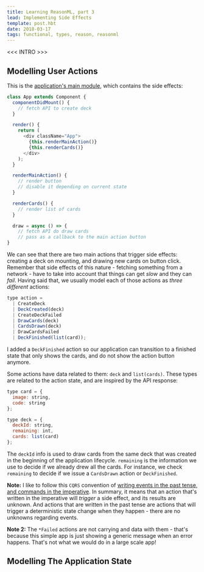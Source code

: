 ```yaml
---
title: Learning ReasonML, part 3
lead: Implementing Side Effects
template: post.hbt
date: 2018-03-17
tags: functional, types, reason, reasonml
---
```


<<< INTRO >>>

## Modelling User Actions

This is the [application's main module](https://github.com/lucasmreis/learning-reasonml/blob/master/part-2/src/App.js), which contains the side effects:

```js
class App extends Component {
  componentDidMount() {
    // fetch API to create deck
  }

  render() {
    return (
      <div className="App">
        {this.renderMainAction()}
        {this.renderCards()}
      </div>
    );
  }

  renderMainAction() {
    // render button
    // disable it depending on current state
  }

  renderCards() {
    // render list of cards
  }

  draw = async () => {
    // fetch API do draw cards
    // pass as a callback to the main action button
}
```

We can see that there are two main actions that trigger side effects: creating a deck on mounting, and drawing new cards on button click. Remember that side effects of this nature - fetching something from a network - have to take into account that things can get _slow_ and they can _fail_. Having said that, we usually model each of those actions as _three different_ actions:

```js
type action =
  | CreateDeck
  | DeckCreated(deck)
  | CreateDeckFailed
  | DrawCards(deck)
  | CardsDrawn(deck)
  | DrawCardsFailed
  | DeckFinished(list(card));
```

I added a `DeckFinished` action so our application can transition to a finished state that only shows the cards, and do not show the action button anymore.

Some actions have data related to them: `deck` and `list(cards)`. These types are related to the action state, and are inspired by the API response:

```js
type card = {
  image: string,
  code: string
};

type deck = {
  deckId: string,
  remaining: int,
  cards: list(card)
};
```

The `deckId` info is used to draw cards from the same deck that was created in the beginning of the application lifecycle. `remaining` is the information we use to decide if we already drew all the cards. For instance, we check `remaining` to decide if we issue a `CardsDrawn` action or `DeckFinished`.

**Note:** I like to follow this `CQRS` convention of [writing events in the past tense, and commands in the imperative](http://cqrs.nu/Faq). In summary, it means that an action that's written in the imperative will _trigger_ a side effect, and its results are unknown. And actions that are written in the past tense are actions that will trigger a deterministic state change when they happen - there are no unknowns regarding events.

**Note 2:** The `*Failed` actions are not carrying and data with them - that's because this simple app is just showing a generic message when an error happens. That's not what we would do in a large scale app!

## Modelling The Application State
